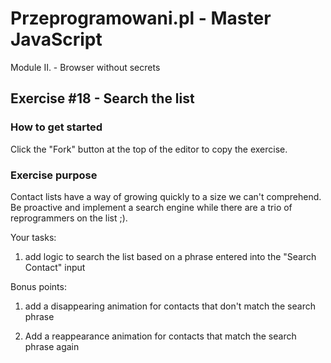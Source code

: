 # Przeprogramowani.pl - Master JavaScript

Module II. - Browser without secrets

## Exercise #18 - Search the list

### How to get started

Click the "Fork" button at the top of the editor to copy the exercise.

### Exercise purpose

Contact lists have a way of growing quickly to a size we can't comprehend. Be proactive and implement a search engine while there are a trio of reprogrammers on the list ;).

Your tasks:

1. add logic to search the list based on a phrase entered into the "Search Contact" input

Bonus points:

1. add a disappearing animation for contacts that don't match the search phrase

2) Add a reappearance animation for contacts that match the search phrase again
